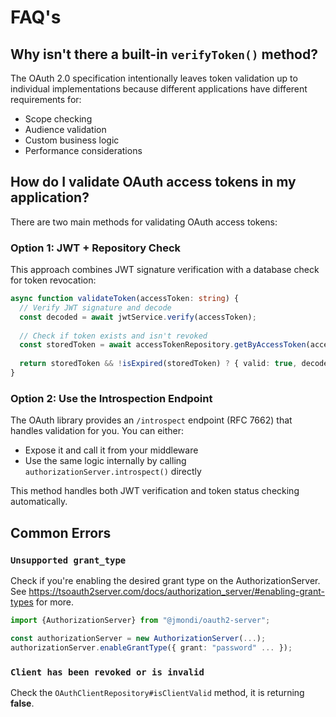 # FAQ's

## Why isn't there a built-in `verifyToken()` method?

The OAuth 2.0 specification intentionally leaves token validation up to individual implementations because different applications have different requirements for:

- Scope checking
- Audience validation
- Custom business logic
- Performance considerations

## How do I validate OAuth access tokens in my application?

There are two main methods for validating OAuth access tokens:

### Option 1: JWT + Repository Check

This approach combines JWT signature verification with a database check for token revocation:

```typescript
async function validateToken(accessToken: string) {
  // Verify JWT signature and decode
  const decoded = await jwtService.verify(accessToken);
  
  // Check if token exists and isn't revoked
  const storedToken = await accessTokenRepository.getByAccessToken(accessToken);
  
  return storedToken && !isExpired(storedToken) ? { valid: true, decoded, storedToken } : { valid: false };
}
```

### Option 2: Use the Introspection Endpoint

The OAuth library provides an `/introspect` endpoint (RFC 7662) that handles validation for you. You can either:

- Expose it and call it from your middleware
- Use the same logic internally by calling `authorizationServer.introspect()` directly

This method handles both JWT verification and token status checking automatically.

## Common Errors

### `Unsupported grant_type`

Check if you're enabling the desired grant type on the AuthorizationServer. See https://tsoauth2server.com/docs/authorization_server/#enabling-grant-types for more.

```typescript
import {AuthorizationServer} from "@jmondi/oauth2-server";

const authorizationServer = new AuthorizationServer(...);
authorizationServer.enableGrantType({ grant: "password" ... });
```

### `Client has been revoked or is invalid`

Check the `OAuthClientRepository#isClientValid` method, it is returning **false**.
